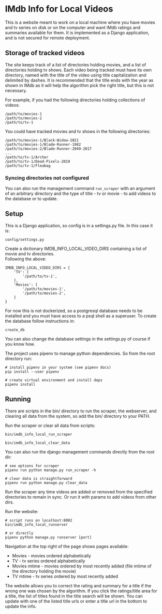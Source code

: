 # IMdb Info for Local Videos

This is a website meant to work on a local machine where you have movies and tv series on disk or on 
the computer and want IMdb ratings and summaries available for them.  It is implemented as a Django
application, and is not secured for remote deployment.

## Storage of tracked videos

The site keeps track of a list of directories holding movies, and a list of directories holding tv
shows.  Each video being tracked must have its own directory, named with the title of the video using
title capitalization and delimited by dashes.  It is recommended that the title
ends with the year as shown in IMdb as it will help the algorithm pick the right title, but this
is not necessary.

For example, if you had the following directories holding collections of videos:
```
/path/to/movies-1
/path/to/movies-2
/path/to/tv-1
```
You could have tracked movies and tv shows in the following directories:
```
/path/to/movies-1/Black-Widow-2021
/path/to/movies-1/Blade-Runner-1982
/path/to/movies-2/Blade-Runner-2049-2017
...
/path/to/tv-1/Archer
/path/to/tv-1/Dead-Pixels-2019
/path/to/tv-1/Fleabag
```

### Syncing directories not configured

You can also run the management command ```run_scraper``` with an argument of an arbitrary 
directory and the type of title - tv or movie - to add videos to the database or to update.

## Setup
This is a Django application, so config is in a settings.py file.  In this case it is:
```
config/settings.py
```
Create a dictionary IMDB_INFO_LOCAL_VIDEO_DIRS containing a list of movie and tv directories.  
Following the above:
```
IMDB_INFO_LOCAL_VIDEO_DIRS = {
    'TV': [
        '/path/to/tv-1',
    ],
    'Movies': [
        '/path/to/movies-1',
        '/path/to/movies-2',
    ]
}
```

For now this is not dockerized, so a postgresql database needs to be installed and you must have access 
to a psql shell as a superuser.  To create the database follow instructions in:
```
create_db
```
You can also change the database settings in the settings.py of course if you know how.

The project uses pipenv to manage python dependencies. So from the root directory run:
```
# install pipenv in your system (see pipenv docs)
pip install --user pipenv

# create virtual environment and install deps
pipenv install 
```

## Running
There are scripts in the bin/ directory to run the scraper, the webserver, and clearing all data from
the system, so add the bin/ directory to your PATH.

Run the scraper or clear all data from scripts:
```
bin/imdb_info_local_run_scraper

bin/imdb_info_local_clear_data
```

You can also run the django management commands directly from the root dir:
```
# see options for scraper
pipenv run python manage.py run_scraper -h

# clear data is straightforward
pipenv run python manage.py clear_data

```
Run the scraper any time videos are added or removed from the specified directories to remain in sync.
Or run it with params to add videos from other dirs.

Run the website:
```
# script runs on localhost:8002
bin/imdb_info_local_runserver

# or directly
pipenv python manage.py runserver [port]
```

Navigation at the top right of the page shows pages available:

- Movies - movies ordered alphabetically
- TV - tv series ordered alphabetically
- Movies mtime - movies ordered by most recently added (file mtime of the directory holding the movie)
- TV mtime - tv series ordered by most recently added

The website allows you to correct the rating and summary for a title if the wrong one was chosen by the
algorithm.  If you click the ratings/title area for a title, the list of titles
found in the title search will be shown. You can update with one of
the listed title urls or enter a title url in the bottom to update the info.
